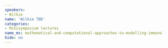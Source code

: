```yaml
---
speakers:
- Wilkie
name: 'Wilkie TBD'
categories:
- Minisymposium lectures
name_ms: mathematical-and-computational-approaches-to-modelling-immunology
hide: no
---
```



